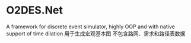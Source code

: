 # O2DES.Net
A framework for discrete event simulator, highly OOP and with native support of time dilation
用于生成宏观基本图 不包含路网、需求和路径表数据
